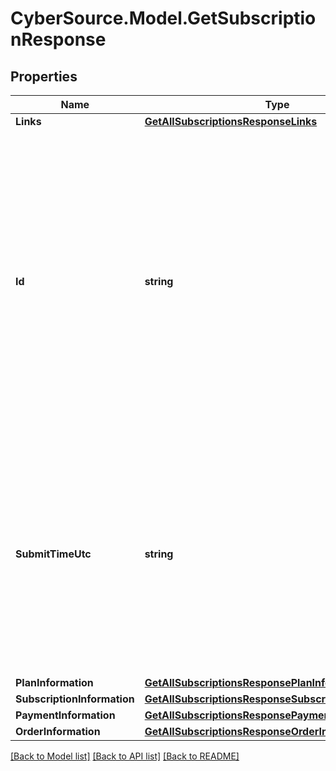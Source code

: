# CyberSource.Model.GetSubscriptionResponse
## Properties

Name | Type | Description | Notes
------------ | ------------- | ------------- | -------------
**Links** | [**GetAllSubscriptionsResponseLinks**](GetAllSubscriptionsResponseLinks.md) |  | [optional] 
**Id** | **string** | An unique identification number generated by Cybersource to identify the submitted request. Returned by all services. It is also appended to the endpoint of the resource. On incremental authorizations, this value with be the same as the identification number returned in the original authorization response.  | [optional] 
**SubmitTimeUtc** | **string** | Time of request in UTC. Format: &#x60;YYYY-MM-DDThh:mm:ssZ&#x60; **Example** &#x60;2016-08-11T22:47:57Z&#x60; equals August 11, 2016, at 22:47:57 (10:47:57 p.m.). The &#x60;T&#x60; separates the date and the time. The &#x60;Z&#x60; indicates UTC.  Returned by Cybersource for all services.  | [optional] 
**PlanInformation** | [**GetAllSubscriptionsResponsePlanInformation**](GetAllSubscriptionsResponsePlanInformation.md) |  | [optional] 
**SubscriptionInformation** | [**GetAllSubscriptionsResponseSubscriptionInformation**](GetAllSubscriptionsResponseSubscriptionInformation.md) |  | [optional] 
**PaymentInformation** | [**GetAllSubscriptionsResponsePaymentInformation**](GetAllSubscriptionsResponsePaymentInformation.md) |  | [optional] 
**OrderInformation** | [**GetAllSubscriptionsResponseOrderInformation**](GetAllSubscriptionsResponseOrderInformation.md) |  | [optional] 

[[Back to Model list]](../README.md#documentation-for-models) [[Back to API list]](../README.md#documentation-for-api-endpoints) [[Back to README]](../README.md)

